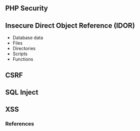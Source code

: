 PHP Security
---

## Insecure Direct Object Reference (IDOR)

- Database data
- Files
- Directories
- Scripts
- Functions

## CSRF

## SQL Inject

## XSS


### References

